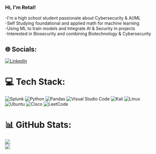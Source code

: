 


### Hi, I'm Retal!
-I'm a high school student passionate about Cybersecurity & AI/ML<br/>
-Self Studying foundational and applied math for machine learning<br/>
-Using ML to train models and Integrate AI & Security in projects<br/>
-Interested in Biosecurity and combining Biotechnology & Cybersecurity<br/>


## 🌐 Socials:
[![LinkedIn](https://img.shields.io/badge/LinkedIn-%230077B5.svg?logo=linkedin&logoColor=white)](https://www.linkedin.com/in/retal-ahmed-935b51369?utm_source=share&utm_campaign=share_via&utm_content=profile&utm_medium=ios_app)

# 💻 Tech Stack:
![Splunk](https://img.shields.io/badge/splunk-%23000000.svg?style=for-the-badge&logo=splunk&logoColor=white) ![Python](https://img.shields.io/badge/python-3670A0?style=for-the-badge&logo=python&logoColor=ffdd54) ![Pandas](https://img.shields.io/badge/pandas-%23150458.svg?style=for-the-badge&logo=pandas&logoColor=white) ![Visual Studio Code](https://img.shields.io/badge/Visual%20Studio%20Code-0078d7.svg?style=for-the-badge&logo=visual-studio-code&logoColor=white) ![Kali](https://img.shields.io/badge/Kali-268BEE?style=for-the-badge&logo=kalilinux&logoColor=white) ![Linux](https://img.shields.io/badge/Linux-FCC624?style=for-the-badge&logo=linux&logoColor=black) ![Ubuntu](https://img.shields.io/badge/Ubuntu-E95420?style=for-the-badge&logo=ubuntu&logoColor=white) ![Cisco](https://img.shields.io/badge/cisco-%23049fd9.svg?style=for-the-badge&logo=cisco&logoColor=black) ![LeetCode](https://img.shields.io/badge/LeetCode-000000?style=for-the-badge&logo=LeetCode&logoColor=#d16c06)
# 📊 GitHub Stats:
![](https://github-readme-stats.vercel.app/api?username=RetalA1&theme=dark&hide_border=false&include_all_commits=false&count_private=false)<br/>
![](https://nirzak-streak-stats.vercel.app/?user=RetalA1&theme=dark&hide_border=false)<br/>


